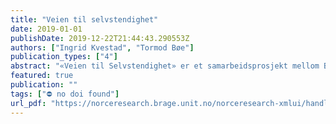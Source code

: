 ```yaml
---
title: "Veien til selvstendighet"
date: 2019-01-01
publishDate: 2019-12-22T21:44:43.290553Z
authors: ["Ingrid Kvestad", "Tormod Bøe"]
publication_types: ["4"]
abstract: "«Veien til Selvstendighet» er et samarbeidsprosjekt mellom Barneverntjenesten for Enslige Mindreårige Flyktninger i Bergen kommune og Regionalt Kunnskapssenter for Barn og Unge, NORCE Norwegian Research Centre. Prosjektet har som siktemål å bidra til økt kvalitet i tjenestene som enslige mindreårige flyktninger mottar etter bosetting i norske kommuner."
featured: true
publication: ""
tags: ["⛔ no doi found"]
url_pdf: "https://norceresearch.brage.unit.no/norceresearch-xmlui/handle/11250/2625986"
---
```


